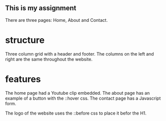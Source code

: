 ## This is my assignment

There are three pages: Home, About and Contact.

# structure
Three column grid with a header and footer.
The columns on the left and right are the same throughout the website.

# features
The home page had a Youtube clip embedded.
The about page has an example of a button with the ::hover css.
The contact page has a Javascript form.

The logo of the website uses the ::before css to place it befor the H1.
